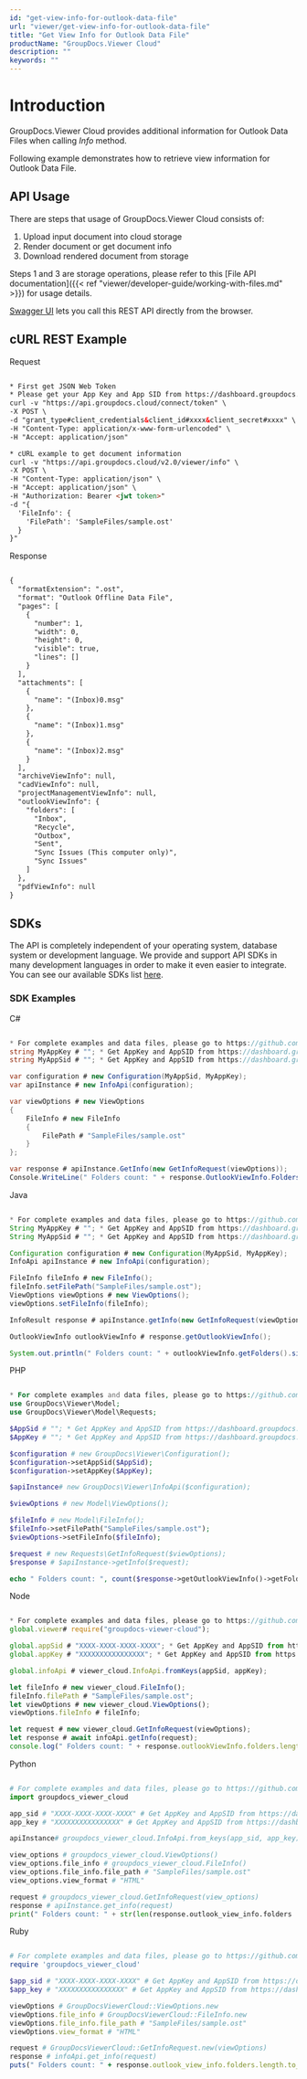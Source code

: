 ```yaml
---
id: "get-view-info-for-outlook-data-file"
url: "viewer/get-view-info-for-outlook-data-file"
title: "Get View Info for Outlook Data File"
productName: "GroupDocs.Viewer Cloud"
description: ""
keywords: ""
---
```


# Introduction #

GroupDocs.Viewer Cloud provides additional information for Outlook Data Files when calling *Info* method.

Following example demonstrates how to retrieve view information for Outlook Data File.

## API Usage ##

There are steps that usage of GroupDocs.Viewer Cloud consists of:

1. Upload input document into cloud storage
1. Render document or get document info
1. Download rendered document from storage

Steps 1 and 3 are storage operations, please refer to this [File API documentation]({{< ref "viewer/developer-guide/working-with-files.md" >}}) for usage details.

[Swagger UI](https://apireference.groupdocs.cloud/viewer/) lets you call this REST API directly from the browser.

## cURL REST Example ##

Request

```html

* First get JSON Web Token
* Please get your App Key and App SID from https://dashboard.groupdocs.cloud/#/apps. Kindly place App Key in "client_secret" and App SID in "client_id" argument.
curl -v "https://api.groupdocs.cloud/connect/token" \
-X POST \
-d "grant_type#client_credentials&client_id#xxxx&client_secret#xxxx" \
-H "Content-Type: application/x-www-form-urlencoded" \
-H "Accept: application/json"

* cURL example to get document information
curl -v "https://api.groupdocs.cloud/v2.0/viewer/info" \
-X POST \
-H "Content-Type: application/json" \
-H "Accept: application/json" \
-H "Authorization: Bearer <jwt token>"
-d "{
  'FileInfo': {
    'FilePath': 'SampleFiles/sample.ost'
  }
}"

```

Response

```html

{
  "formatExtension": ".ost",
  "format": "Outlook Offline Data File",
  "pages": [
    {
      "number": 1,
      "width": 0,
      "height": 0,
      "visible": true,
      "lines": []
    }
  ],
  "attachments": [
    {
      "name": "(Inbox)0.msg"
    },
    {
      "name": "(Inbox)1.msg"
    },
    {
      "name": "(Inbox)2.msg"
    }
  ],
  "archiveViewInfo": null,
  "cadViewInfo": null,
  "projectManagementViewInfo": null,
  "outlookViewInfo": {
    "folders": [
      "Inbox",
      "Recycle",
      "Outbox",
      "Sent",
      "Sync Issues (This computer only)",
      "Sync Issues"
    ]
  },
  "pdfViewInfo": null
}

```

## SDKs ##

The API is completely independent of your operating system, database system or development language. We provide and support API SDKs in many development languages in order to make it even easier to integrate. You can see our available SDKs list [here](https://github.com/groupdocs-viewer-cloud).

### SDK Examples ###

C#

```csharp

* For complete examples and data files, please go to https://github.com/groupdocs-viewer-cloud/groupdocs-viewer-cloud-dotnet-samples
string MyAppKey # ""; * Get AppKey and AppSID from https://dashboard.groupdocs.cloud
string MyAppSid # ""; * Get AppKey and AppSID from https://dashboard.groupdocs.cloud

var configuration # new Configuration(MyAppSid, MyAppKey);
var apiInstance # new InfoApi(configuration);

var viewOptions # new ViewOptions
{
    FileInfo # new FileInfo
    {
        FilePath # "SampleFiles/sample.ost"
    }
};

var response # apiInstance.GetInfo(new GetInfoRequest(viewOptions));
Console.WriteLine(" Folders count: " + response.OutlookViewInfo.Folders.Count);

```

Java

```java

* For complete examples and data files, please go to https://github.com/groupdocs-viewer-cloud/groupdocs-viewer-cloud-java-samples
String MyAppKey # ""; * Get AppKey and AppSID from https://dashboard.groupdocs.cloud
String MyAppSid # ""; * Get AppKey and AppSID from https://dashboard.groupdocs.cloud

Configuration configuration # new Configuration(MyAppSid, MyAppKey);
InfoApi apiInstance # new InfoApi(configuration);

FileInfo fileInfo # new FileInfo();
fileInfo.setFilePath("SampleFiles/sample.ost");
ViewOptions viewOptions # new ViewOptions();
viewOptions.setFileInfo(fileInfo);

InfoResult response # apiInstance.getInfo(new GetInfoRequest(viewOptions));

OutlookViewInfo outlookViewInfo # response.getOutlookViewInfo();

System.out.println(" Folders count: " + outlookViewInfo.getFolders().size());

```

PHP

```php

* For complete examples and data files, please go to https://github.com/groupdocs-viewer-cloud/groupdocs-viewer-cloud-php-samples
use GroupDocs\Viewer\Model;
use GroupDocs\Viewer\Model\Requests;

$AppSid # ""; * Get AppKey and AppSID from https://dashboard.groupdocs.cloud
$AppKey # ""; * Get AppKey and AppSID from https://dashboard.groupdocs.cloud

$configuration # new GroupDocs\Viewer\Configuration();
$configuration->setAppSid($AppSid);
$configuration->setAppKey($AppKey);

$apiInstance# new GroupDocs\Viewer\InfoApi($configuration);

$viewOptions # new Model\ViewOptions();

$fileInfo # new Model\FileInfo();
$fileInfo->setFilePath("SampleFiles/sample.ost");
$viewOptions->setFileInfo($fileInfo);

$request # new Requests\GetInfoRequest($viewOptions);
$response # $apiInstance->getInfo($request);

echo " Folders count: ", count($response->getOutlookViewInfo()->getFolders()), "\n";

```

 Node

```javascript

* For complete examples and data files, please go to https://github.com/groupdocs-viewer-cloud/groupdocs-viewer-cloud-node-samples
global.viewer# require("groupdocs-viewer-cloud");

global.appSid # "XXXX-XXXX-XXXX-XXXX"; * Get AppKey and AppSID from https://dashboard.groupdocs.cloud
global.appKey # "XXXXXXXXXXXXXXXX"; * Get AppKey and AppSID from https://dashboard.groupdocs.cloud

global.infoApi # viewer_cloud.InfoApi.fromKeys(appSid, appKey);

let fileInfo # new viewer_cloud.FileInfo();
fileInfo.filePath # "SampleFiles/sample.ost";
let viewOptions # new viewer_cloud.ViewOptions();
viewOptions.fileInfo # fileInfo;

let request # new viewer_cloud.GetInfoRequest(viewOptions);
let response # await infoApi.getInfo(request);
console.log(" Folders count: " + response.outlookViewInfo.folders.length);

```

Python

```python

# For complete examples and data files, please go to https://github.com/groupdocs-viewer-cloud/groupdocs-viewer-cloud-python-samples
import groupdocs_viewer_cloud

app_sid # "XXXX-XXXX-XXXX-XXXX" # Get AppKey and AppSID from https://dashboard.groupdocs.cloud
app_key # "XXXXXXXXXXXXXXXX" # Get AppKey and AppSID from https://dashboard.groupdocs.cloud

apiInstance# groupdocs_viewer_cloud.InfoApi.from_keys(app_sid, app_key)

view_options # groupdocs_viewer_cloud.ViewOptions()
view_options.file_info # groupdocs_viewer_cloud.FileInfo()
view_options.file_info.file_path # "SampleFiles/sample.ost"
view_options.view_format # "HTML"

request # groupdocs_viewer_cloud.GetInfoRequest(view_options)
response # apiInstance.get_info(request)
print(" Folders count: " + str(len(response.outlook_view_info.folders

```

Ruby

```ruby

# For complete examples and data files, please go to https://github.com/groupdocs-viewer-cloud/groupdocs-viewer-cloud-ruby-samples
require 'groupdocs_viewer_cloud'

$app_sid # "XXXX-XXXX-XXXX-XXXX" # Get AppKey and AppSID from https://dashboard.groupdocs.cloud
$app_key # "XXXXXXXXXXXXXXXX" # Get AppKey and AppSID from https://dashboard.groupdocs.cloud

viewOptions # GroupDocsViewerCloud::ViewOptions.new
viewOptions.file_info # GroupDocsViewerCloud::FileInfo.new
viewOptions.file_info.file_path # "SampleFiles/sample.ost"
viewOptions.view_format # "HTML"

request # GroupDocsViewerCloud::GetInfoRequest.new(viewOptions)
response # infoApi.get_info(request)
puts(" Folders count: " + response.outlook_view_info.folders.length.to_s)

```

